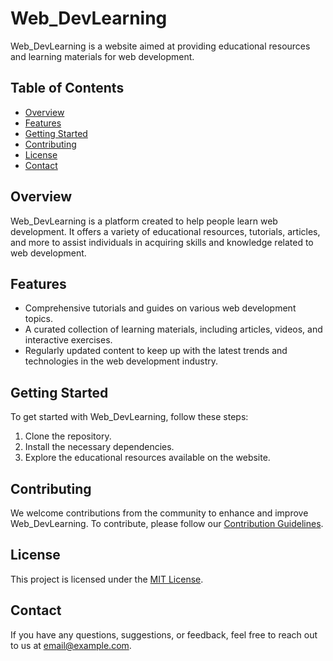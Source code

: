 # Web_DevLearning

Web_DevLearning is a website aimed at providing educational resources and learning materials for web development.

## Table of Contents
- [Overview](#overview)
- [Features](#features)
- [Getting Started](#getting-started)
- [Contributing](#contributing)
- [License](#license)
- [Contact](#contact)

## Overview

Web_DevLearning is a platform created to help people learn web development. It offers a variety of educational resources, tutorials, articles, and more to assist individuals in acquiring skills and knowledge related to web development.

## Features

- Comprehensive tutorials and guides on various web development topics.
- A curated collection of learning materials, including articles, videos, and interactive exercises.
- Regularly updated content to keep up with the latest trends and technologies in the web development industry.

## Getting Started

To get started with Web_DevLearning, follow these steps:
1. Clone the repository.
2. Install the necessary dependencies.
3. Explore the educational resources available on the website.

## Contributing

We welcome contributions from the community to enhance and improve Web_DevLearning. To contribute, please follow our [Contribution Guidelines](CONTRIBUTING.md).

## License

This project is licensed under the [MIT License](LICENSE).

## Contact

If you have any questions, suggestions, or feedback, feel free to reach out to us at [email@example.com](mailto:email@example.com).
